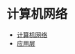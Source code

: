 # 计算机网络

- [计算机网络](https://github.com/lazecoding/Note/blob/main/note/articles/network/计算机网络.md)
- [应用层](https://github.com/lazecoding/Note/blob/main/note/articles/network/应用层.md)